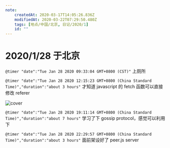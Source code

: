 ```yaml
---
note:
    createdAt: 2020-03-17T14:05:26.836Z
    modifiedAt: 2020-03-22T07:29:50.480Z
    tags: [地点/中国/北京, 日记/2020/1]
    id: ""
---
```

# 2020/1/28 于北京

`@timer "date":"Tue Jan 28 2020 09:33:04 GMT+0800 (CST)"`
上厕所

`@timer "date":"Tue Jan 28 2020 12:15:23 GMT+0800 (China Standard Time)","duration":"about 3 hours"`
才知道 javascript 的 fetch 函数可以直接修改 referer

![cover](https://i.loli.net/2020/01/28/CBitWKckgp3Vr7w.jpg)  

`@timer "date":"Tue Jan 28 2020 19:11:14 GMT+0800 (China Standard Time)","duration":"about 7 hours"`
学习了下 gossip protocol，感觉可以利用下

`@timer "date":"Tue Jan 28 2020 22:29:57 GMT+0800 (China Standard Time)","duration":"about 3 hours"`
面前架设好了 peer.js server
